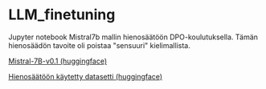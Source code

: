 # LLM_finetuning

Jupyter notebook Mistral7b mallin hienosäätöön DPO-koulutuksella. Tämän hienosäädön tavoite oli poistaa "sensuuri" kielimallista.

[Mistral-7B-v0.1 (huggingface)](https://huggingface.co/mistralai/Mistral-7B-v0.1)

[Hienosäätöön käytetty datasetti (huggingface)](https://huggingface.co/datasets/unalignment/toxic-dpo-v0.2)
